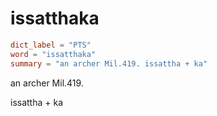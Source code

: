 # issatthaka

``` toml
dict_label = "PTS"
word = "issatthaka"
summary = "an archer Mil.419. issattha + ka"
```

an archer Mil.419.

issattha \+ ka

